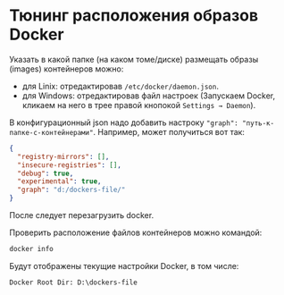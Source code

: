 # Тюнинг расположения образов Docker

Указать в какой папке (на каком томе/диске) размещать образы (images) контейнеров можно:
 * для Linix: отредактировав `/etc/docker/daemon.json`.
 * для Windows: отредактировав файл настроек (Запускаем Docker, кликаем на него в трее правой кнопокой `Settings → Daemon`).

В конфигурационный json надо добавить настроку `"graph": "путь-к-папке-с-контейнерами"`. Например, может получиться вот так:
```json
{
  "registry-mirrors": [],
  "insecure-registries": [],
  "debug": true,
  "experimental": true,
  "graph": "d:/dockers-file/"
}
```

После следует перезагрузить docker.

Проверить расположение файлов контейнеров можно командой:
```bash
docker info
```

Будут отображены текущие настройки Docker, в том числе: 
```txt
Docker Root Dir: D:\dockers-file
```


